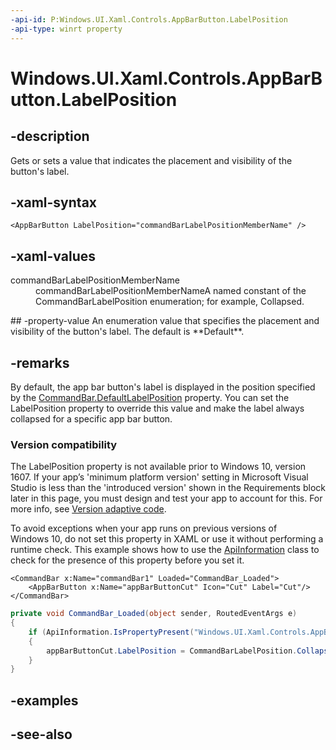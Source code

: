 ```yaml
---
-api-id: P:Windows.UI.Xaml.Controls.AppBarButton.LabelPosition
-api-type: winrt property
---
```


<!-- Property syntax
public Windows.UI.Xaml.Controls.CommandBarLabelPosition LabelPosition { get;  set; }
-->

# Windows.UI.Xaml.Controls.AppBarButton.LabelPosition

## -description
Gets or sets a value that indicates the placement and visibility of the button's label.



## -xaml-syntax
```xaml
<AppBarButton LabelPosition="commandBarLabelPositionMemberName" />
```


## -xaml-values
<dl><dt>commandBarLabelPositionMemberName</dt><dd>commandBarLabelPositionMemberNameA named constant of the CommandBarLabelPosition enumeration; for example, Collapsed.</dd>
</dl>
## -property-value
An enumeration value that specifies the placement and visibility of the button's label. The default is **Default**.

## -remarks
By default, the app bar button's label is displayed in the position specified by the [CommandBar.DefaultLabelPosition](commandbar_defaultlabelposition.md) property. You can set the LabelPosition property to override this value and make the label always collapsed for a specific app bar button.

### Version compatibility

The LabelPosition property is not available prior to Windows 10, version 1607. If your app’s 'minimum platform version' setting in Microsoft Visual Studio is less than the 'introduced version' shown in the Requirements block later in this page, you must design and test your app to account for this. For more info, see [Version adaptive code](/windows/uwp/debug-test-perf/version-adaptive-code).

To avoid exceptions when your app runs on previous versions of Windows 10, do not set this property in XAML or use it without performing a runtime check. This example shows how to use the [ApiInformation](../windows.foundation.metadata/apiinformation.md) class to check for the presence of this property before you set it.

```xaml
<CommandBar x:Name="commandBar1" Loaded="CommandBar_Loaded">
    <AppBarButton x:Name="appBarButtonCut" Icon="Cut" Label="Cut"/>
</CommandBar>
```

```csharp
private void CommandBar_Loaded(object sender, RoutedEventArgs e)
{
    if (ApiInformation.IsPropertyPresent("Windows.UI.Xaml.Controls.AppBarButton", "LabelPosition"))
    {
        appBarButtonCut.LabelPosition = CommandBarLabelPosition.Collapsed;
    }
}

```



## -examples

## -see-also
